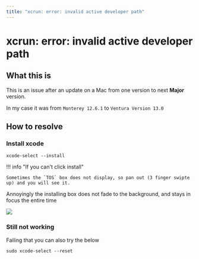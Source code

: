 ```yaml
---
title: "xcrun: error: invalid active developer path"
---
```


# xcrun: error: invalid active developer path

## What this is

This is an issue after an update on a Mac from one version to next **Major** version.

In my case it was from `Monterey 12.6.1` to `Ventura Version 13.0`

## How to resolve

### Install xcode

```shell
xcode-select --install
```

!!! info "If you can't click install"

    Sometimes the `TOS` box does not display, so pan out (3 finger swipte up) and you will see it.

Annoyingly the installing box does not fade to the background, and stays in focus the entire time

![](../../assets/xcode.png)

### Still not working

Failing that you can also try the below

```shell
sudo xcode-select --reset
```
